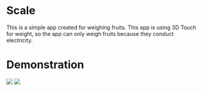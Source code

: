 # Scale
This is a simple app created for weighing fruits. This app is using 3D Touch for weight, so the app can only weigh fruits because they conduct electricity.
# Demonstration
![](https://youtu.be/uCmHEoe11mM)
![](https://habrastorage.org/webt/rf/a_/up/rfa_upnsbjj0l6jei9inqxznrxg.jpeg)

